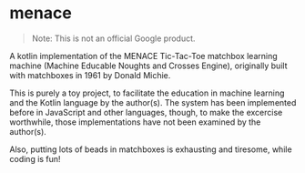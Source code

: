 # menace

> Note: This is not an official Google product.

A kotlin implementation of the MENACE Tic-Tac-Toe matchbox learning machine (Machine Educable Noughts and Crosses Engine), originally built with matchboxes in 1961 by Donald Michie.

This is purely a toy project, to facilitate the education in machine learning and the Kotlin language by the author(s). The system has been implemented before in JavaScript and other languages, though, to make the excercise worthwhile, those implementations have not been examined by the author(s).

Also, putting lots of beads in matchboxes is exhausting and tiresome, while coding is fun!

